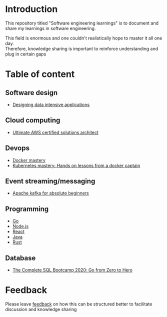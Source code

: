 # Introduction

This repository titled "Software engineering learnings" is to document and share my learnings in software engineering.

This field is enormous and one couldn't realistically hope to master it all one day.  
Therefore, knowledge sharing is important to reinforce understanding and plug in certain gaps

# Table of content

## Software design

- [Designing data intensive applications](designing-data-intensive-applications)

## Cloud computing

- [Ultimate AWS certified solutions architect](ultimate-aws-certified-solutions-architect)

## Devops

- [Docker mastery](docker-mastery)
- [Kubernetes mastery: Hands on lessons from a docker captain](kubernetes-mastery)

## Event streaming/messaging

- [Apache kafka for absolute beginners](apache-kafka-for-absolute-beginners)

## Programming

- [Go](go)
- [Node.js](nodejs)
- [React](react)
- [Java](java)
- [Rust](rust)

## Database

- [The Complete SQL Bootcamp 2020: Go from Zero to Hero](the-complete-sql-bootcamp)

# Feedback

Please leave [feedback](https://github.com/hanchiang/software-engineering-learnings/issues) on how this can be structured better to facilitate discussion and knowledge sharing
